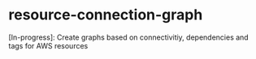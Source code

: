# resource-connection-graph
[In-progress]: Create graphs based on connectivitiy, dependencies and tags for AWS resources
